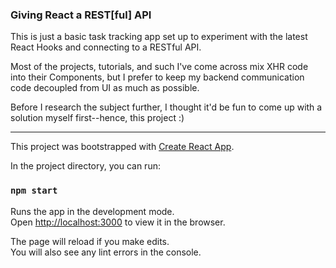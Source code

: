 ### Giving React a REST[ful] API

This is just a basic task tracking app set up to experiment with the latest React Hooks and connecting to a RESTful API.

Most of the projects, tutorials, and such I've come across mix XHR code into their Components, but I prefer to keep my backend communication code decoupled from UI as much as possible.

Before I research the subject further, I thought it'd be fun to come up with a solution myself first--hence, this project :)  

---

This project was bootstrapped with [Create React App](https://github.com/facebook/create-react-app).

In the project directory, you can run:

### `npm start`

Runs the app in the development mode.\
Open [http://localhost:3000](http://localhost:3000) to view it in the browser.

The page will reload if you make edits.\
You will also see any lint errors in the console.
